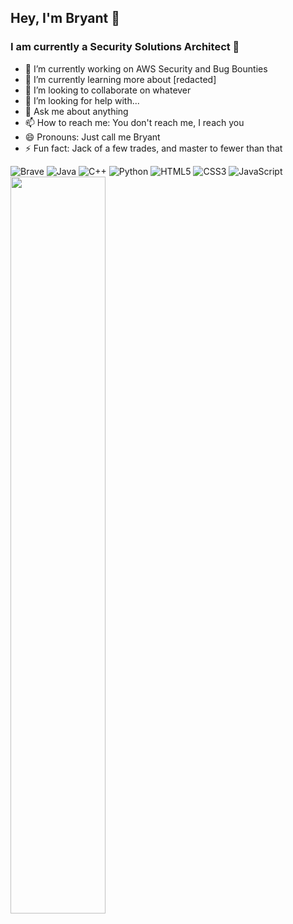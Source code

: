 ## Hey, I'm Bryant &#129333;
### I am currently a Security Solutions Architect &#127776; <br>

<!--
**BlueHatBryant/BlueHatBryant** is a ✨ _special_ ✨ repository because its `README.md` (this file) appears on your GitHub profile.

Here are some ideas to get you started:
-->

- 🔭 I’m currently working on AWS Security and Bug Bounties
- 🌱 I’m currently learning more about [redacted]
- 👯 I’m looking to collaborate on whatever
- 🤔 I’m looking for help with...
- 💬 Ask me about anything
- 📫 How to reach me: You don't reach me, I reach you
- 😄 Pronouns: Just call me Bryant
- ⚡ Fun fact: Jack of a few trades, and master to fewer than that

![Brave](https://img.shields.io/badge/Brave-FB542B?style=for-the-badge&logo=Brave&logoColor=white)
![Java](https://img.shields.io/badge/java-%23ED8B00.svg?style=for-the-badge&logo=java&logoColor=white)
![C++](https://img.shields.io/badge/c++-%2300599C.svg?style=for-the-badge&logo=c%2B%2B&logoColor=white)
![Python](https://img.shields.io/badge/python-3670A0?style=for-the-badge&logo=python&logoColor=ffdd54)
![HTML5](https://img.shields.io/badge/html5-%23E34F26.svg?style=for-the-badge&logo=html5&logoColor=white)
![CSS3](https://img.shields.io/badge/css3-%231572B6.svg?style=for-the-badge&logo=css3&logoColor=white)
![JavaScript](https://img.shields.io/badge/javascript-%23323330.svg?style=for-the-badge&logo=javascript&logoColor=%23F7DF1E)
<img align="left" width="55%" src="https://github-readme-stats.vercel.app/api?username=bluehatbryant&show_icons=true&theme=dark" /><br><br><br><br><br><br><br><br><br><br><br><br><br><br>
<!-- <img align="left" width="53%" src="https://github-readme-stats.vercel.app/api/top-langs/?username=bluehatbryant&layout=compact" /> <br>
-->


<!--
[![Top Langs](https://github-readme-stats.vercel.app/api/top-langs/?username=bluehatbryant)](https://github.com/anuraghazra/github-readme-stats) 

[![willianrod's wakatime stats](https://github-readme-stats.vercel.app/api/wakatime?username=bluehatbryant)](https://github.com/anuraghazra/github-readme-stats)
